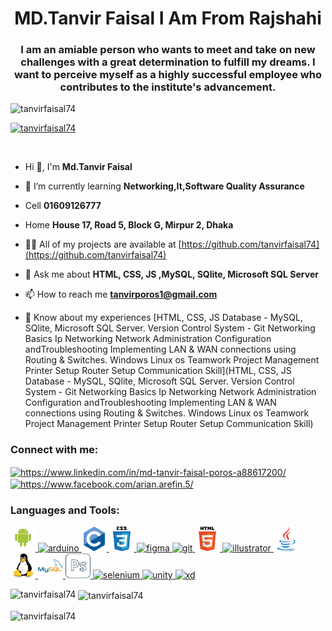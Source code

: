 <h1 align="center">MD.Tanvir Faisal I Am From Rajshahi</h1>
<h3 align="center">I am an amiable person who wants to meet and take on new challenges with a great determination to fulfill my dreams. I want to perceive myself as a highly successful employee who contributes to the institute's advancement.</h3>

<p align="left"> <img src="https://komarev.com/ghpvc/?username=tanvirfaisal74&label=Profile%20views&color=0e75b6&style=flat" alt="tanvirfaisal74" /> </p>

<p align="left"> <a href="https://github.com/ryo-ma/github-profile-trophy"><img src="https://github-profile-trophy.vercel.app/?username=tanvirfaisal74" alt="tanvirfaisal74" /></a> </p>

<p align="left"> <a href="https://twitter.com/" target="blank"><img src="https://img.shields.io/twitter/follow/?logo=twitter&style=for-the-badge" alt="" /></a> </p>

- Hi 👋, I'm **Md.Tanvir Faisal**

- 🌱 I’m currently learning **Networking,It,Software Quality Assurance**

- Cell **01609126777**

- Home **House 17, Road 5, Block G, Mirpur 2, Dhaka**

- 👨‍💻 All of my projects are available at [https://github.com/tanvirfaisal74](https://github.com/tanvirfaisal74)

- 💬 Ask me about **HTML, CSS, JS ,MySQL, SQlite, Microsoft SQL Server**

- 📫 How to reach me **tanvirporos1@gmail.com**

- 📄 Know about my experiences [HTML, CSS, JS Database - MySQL, SQlite, Microsoft SQL Server. Version Control System - Git Networking Basics Ip Networking Network Administration Configuration andTroubleshooting Implementing LAN & WAN connections using Routing & Switches. Windows Linux os Teamwork Project Management Printer Setup Router Setup Communication Skill](HTML, CSS, JS Database - MySQL, SQlite, Microsoft SQL Server. Version Control System - Git Networking Basics Ip Networking Network Administration Configuration andTroubleshooting Implementing LAN & WAN connections using Routing & Switches. Windows Linux os Teamwork Project Management Printer Setup Router Setup Communication Skill)

<h3 align="left">Connect with me:</h3>
<p align="left">
<a href="https://linkedin.com/in/https://www.linkedin.com/in/md-tanvir-faisal-poros-a88617200/" target="blank"><img align="center" src="https://raw.githubusercontent.com/rahuldkjain/github-profile-readme-generator/master/src/images/icons/Social/linked-in-alt.svg" alt="https://www.linkedin.com/in/md-tanvir-faisal-poros-a88617200/" height="30" width="40" /></a>
<a href="https://fb.com/https://www.facebook.com/arian.arefin.5/" target="blank"><img align="center" src="https://raw.githubusercontent.com/rahuldkjain/github-profile-readme-generator/master/src/images/icons/Social/facebook.svg" alt="https://www.facebook.com/arian.arefin.5/" height="30" width="40" /></a>
</p>

<h3 align="left">Languages and Tools:</h3>
<p align="left"> <a href="https://developer.android.com" target="_blank" rel="noreferrer"> <img src="https://raw.githubusercontent.com/devicons/devicon/master/icons/android/android-original-wordmark.svg" alt="android" width="40" height="40"/> </a> <a href="https://www.arduino.cc/" target="_blank" rel="noreferrer"> <img src="https://cdn.worldvectorlogo.com/logos/arduino-1.svg" alt="arduino" width="40" height="40"/> </a> <a href="https://www.cprogramming.com/" target="_blank" rel="noreferrer"> <img src="https://raw.githubusercontent.com/devicons/devicon/master/icons/c/c-original.svg" alt="c" width="40" height="40"/> </a> <a href="https://www.w3schools.com/css/" target="_blank" rel="noreferrer"> <img src="https://raw.githubusercontent.com/devicons/devicon/master/icons/css3/css3-original-wordmark.svg" alt="css3" width="40" height="40"/> </a> <a href="https://www.figma.com/" target="_blank" rel="noreferrer"> <img src="https://www.vectorlogo.zone/logos/figma/figma-icon.svg" alt="figma" width="40" height="40"/> </a> <a href="https://git-scm.com/" target="_blank" rel="noreferrer"> <img src="https://www.vectorlogo.zone/logos/git-scm/git-scm-icon.svg" alt="git" width="40" height="40"/> </a> <a href="https://www.w3.org/html/" target="_blank" rel="noreferrer"> <img src="https://raw.githubusercontent.com/devicons/devicon/master/icons/html5/html5-original-wordmark.svg" alt="html5" width="40" height="40"/> </a> <a href="https://www.adobe.com/in/products/illustrator.html" target="_blank" rel="noreferrer"> <img src="https://www.vectorlogo.zone/logos/adobe_illustrator/adobe_illustrator-icon.svg" alt="illustrator" width="40" height="40"/> </a> <a href="https://www.java.com" target="_blank" rel="noreferrer"> <img src="https://raw.githubusercontent.com/devicons/devicon/master/icons/java/java-original.svg" alt="java" width="40" height="40"/> </a> <a href="https://www.linux.org/" target="_blank" rel="noreferrer"> <img src="https://raw.githubusercontent.com/devicons/devicon/master/icons/linux/linux-original.svg" alt="linux" width="40" height="40"/> </a> <a href="https://www.mysql.com/" target="_blank" rel="noreferrer"> <img src="https://raw.githubusercontent.com/devicons/devicon/master/icons/mysql/mysql-original-wordmark.svg" alt="mysql" width="40" height="40"/> </a> <a href="https://www.photoshop.com/en" target="_blank" rel="noreferrer"> <img src="https://raw.githubusercontent.com/devicons/devicon/master/icons/photoshop/photoshop-line.svg" alt="photoshop" width="40" height="40"/> </a> <a href="https://www.selenium.dev" target="_blank" rel="noreferrer"> <img src="https://raw.githubusercontent.com/detain/svg-logos/780f25886640cef088af994181646db2f6b1a3f8/svg/selenium-logo.svg" alt="selenium" width="40" height="40"/> </a> <a href="https://unity.com/" target="_blank" rel="noreferrer"> <img src="https://www.vectorlogo.zone/logos/unity3d/unity3d-icon.svg" alt="unity" width="40" height="40"/> </a> <a href="https://www.adobe.com/products/xd.html" target="_blank" rel="noreferrer"> <img src="https://cdn.worldvectorlogo.com/logos/adobe-xd.svg" alt="xd" width="40" height="40"/> </a> </p>

<p><img align="left" src="https://github-readme-stats.vercel.app/api/top-langs?username=tanvirfaisal74&show_icons=true&locale=en&layout=compact" alt="tanvirfaisal74" /></p>

<p>&nbsp;<img align="center" src="https://github-readme-stats.vercel.app/api?username=tanvirfaisal74&show_icons=true&locale=en" alt="tanvirfaisal74" /></p>

<p><img align="center" src="https://github-readme-streak-stats.herokuapp.com/?user=tanvirfaisal74&" alt="tanvirfaisal74" /></p>
